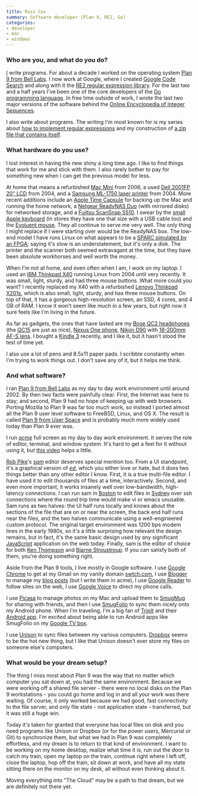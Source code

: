 ```yaml
---
title: Russ Cox
summary: Software developer (Plan 9, RE2, Go)
categories:
- developer
- mac
- windows
---
```


### Who are you, and what do you do?

[I](http://swtch.com/~rsc/ "Russ' website.") write programs. For about a decade I worked on the operating system [Plan 9 from Bell Labs][plan-9]. I now work at Google, where I created [Google Code Search](http://codesearch.google.com/ "Google's Code Search.") and along with it the [RE2 regular expression library][re2]. For the last two and a half years I've been one of the core developers of the [Go programming language][go]. In free time outside of work, I wrote the last two major versions of the software behind the [Online Encyclopedia of Integer Sequences](http://oeis.org/ "The On-Line Encyclopedia of Integer Sequences.").

I also write about programs. The writing I'm most known for is my series about [how to implement regular expressions](http://swtch.com/~rsc/regexp/regexp1.html "Russ' series on Regular Expressions.") and my construction of [a zip file that contains itself](http://research.swtch.com/2010/03/zip-files-all-way-down.html "Russ' article on a zip file that contains itself.").

### What hardware do you use?

I lost interest in having the new shiny a long time ago. I like to find things that work for me and stick with them. I also rarely bother to pay for something new when I can get the previous model for less.

At home that means a refurbished [Mac Mini][mac-mini] from 2006, a used [Dell 2001FP 20" LCD][ultrasharp-2001fp] from 2004, and a [Samsung ML-1750 laser printer][ml-1750] from 2004. More recent additions include an [Apple Time Capsule][time-capsule] for backing up the Mac and running the home network, a [Netgear ReadyNAS Duo][readynas-duo] (with mirrored disks) for networked storage, and a [Fujitsu ScanSnap S510][scansnap-s510]. I swear by the [small Apple keyboard][keyboard] (in stores they have one that size with a USB cable too) and the [Evoluent mouse][verticalmouse]. They all continue to serve me very well. The only thing I might replace if I were starting over would be the ReadyNAS box. The low-end model I have runs Linux on what appears to be a [SPARC simulated by an FPGA](http://www.readynas.com/forum/viewtopic.php?f=7&t=48124 "A thread about ReadyNAS and SPARC."); saying it's slow is an understatement, but it's only a disk. The printer and the scanner both seemed extravagant at the time, but they have been absolute workhorses and well worth the money.

When I'm not at home, and even often when I am, I work on my laptop. I used an [IBM Thinkpad X40][thinkpad-x40] running Linux from 2004 until very recently. It was small, light, sturdy, and had three mouse buttons. What more could you want? I recently replaced my X40 with a refurbished [Lenovo Thinkpad X201s][thinkpad-x201s], which is also small, light, sturdy, and has three mouse buttons. On top of that, it has a gorgeous high-resolution screen, an SSD, 4 cores, and 4 GB of RAM. I know it won't seem like much in a few years, but right now it sure feels like I'm living in the future.

As far as gadgets, the ones that have lasted are my [Bose QC2 headphones][quietcomfort-2] (the [QC15][quietcomfort-15] are just as nice), [Nexus One phone][nexus-one], [Nikon D90][d90] with [18-200mm AF-S lens][af-s-dx-nikkor-18-200mm-f3.5-5.6g-ed-vr-ii]. I bought a [Kindle 3][kindle] recently, and I like it, but it hasn't stood the test of time yet.

I also use a lot of pens and 8.5x11 paper pads. I scribble constantly when I'm trying to work things out. I don't save any of it, but it helps me think.

### And what software?

I ran [Plan 9 from Bell Labs][plan-9] as my day to day work environment until around 2002. By then two facts were painfully clear. First, the Internet was here to stay; and second, Plan 9 had no hope of keeping up with web browsers. Porting Mozilla to Plan 9 was far too much work, so instead I ported almost all the Plan 9 user level software to FreeBSD, Linux, and OS X. The result is called [Plan 9 from User Space][plan-9-user-space] and is probably much more widely used today than Plan 9 ever was.

I run [_acme_][acme] full screen as my day to day work environment. It serves the role of editor, terminal, and window system. It's hard to get a feel for it without using it, but [this video](http://www.youtube.com/watch?v=dopu3ZtdCsg "A video of acme in action.") helps a little.

[Rob Pike](http://herpolhode.com/rob/ "Rob's website.")'s [_sam_][sam] editor deserves special mention too. From a UI standpoint, it's a graphical version of [_ed_][ed], which you either love or hate, but it does two things better than any other editor I know. First, it is a true multi-file editor. I have used it to edit thousands of files at a time, interactively. Second, and even more important, it works insanely well over low-bandwidth, high-latency connections. I can run sam in [Boston](http://www.google.com/intl/mn/jobs/uslocations/boston/index.html "Google in Boston.") to edit files in [Sydney](http://www.google.com.au/intl/en/jobs/sydney/ "Google in Sydney.") over ssh connections where the round trip time would make vi or emacs unusable. Sam runs as two halves: the UI half runs locally and knows about the sections of the file that are on or near the screen, the back end half runs near the files, and the two halves communicate using a well-engineered custom protocol. The original target environment was 1200 bps modem lines in the early 1980s, so it's a little surprising how relevant the design remains, but in fact, it's the same basic design used by any significant [JavaScript][] application on the web today. Finally, sam is the editor of choice for both [Ken Thompson](http://plan9.bell-labs.com/who/ken/ "Ken's website.") and [Bjarne Stroustroup](http://www.research.att.com/~bs/ "Bjarne's website."). If you can satisfy both of them, you're doing something right.

Aside from the Plan 9 tools, I live mostly in Google software. I use [Google Chrome][chrome] to get at my Gmail on my vanity domain [swtch.com](http://swtch.com/unix "Rob's website."), I use [Blogger][] to manage my [blog posts](http://research.swtch.com/ "Rob's research posts.") (but I write them in acme), I use [Google Reader][google-reader] to follow sites on the web, I use [Google Voice][google-voice] to direct my phone calls.

I use [Picasa][] to manage photos on my Mac and upload them to [SmugMug][] for sharing with friends, and then I use [SmugFolio][smugfolio-android] to sync them nicely onto my Android phone. When I'm traveling, I'm a big fan of [TripIt][] and their [Android app][tripit-android]. I'm excited about being able to run Android apps like SmugFolio on my [Google TV box][nsz-gt1].

I use [Unison][] to sync files between my various computers. [Dropbox][] seems to be the hot new thing, but I like that Unison doesn't ever store my files on someone else's computers.

### What would be your dream setup?

The thing I miss most about Plan 9 was the way that no matter which computer you sat down at, you had the same environment. Because we were working off a shared file server - there were no local disks on the Plan 9 workstations - you could go home and log in and all your work was there waiting. Of course, it only worked because we had good, fast connectivity to the file server, and only file state - not application state - transferred, but it was still a huge win.

Today it's taken for granted that everyone has local files on disk and you need programs like Unison or Dropbox (or for the power users, Mercurial or Git) to synchronize them, but what we had in Plan 9 was completely effortless, and my dream is to return to that kind of environment. I want to be working on my home desktop, realize what time it is, run out the door to catch my train, open my laptop on the train, continue right where I left off, close the laptop, hop off the train, sit down at work, and have all my state sitting there on the monitor on my desk, all without even thinking about it.

Moving everything into "The Cloud" may be a path to that dream, but we are definitely not there yet.

[acme]: https://en.wikipedia.org/wiki/Acme_(text_editor) "A text editor and graphical shell for Plan 9."
[af-s-dx-nikkor-18-200mm-f3.5-5.6g-ed-vr-ii]: https://www.nikonusa.com/en/Nikon-Products/Product/Camera-Lenses/2192/AF-S-DX-NIKKOR-18-200mm-f%252F3.5-5.6G-ED-VR-II.html "A lens for DSLR cameras."
[blogger]: https://en.wikipedia.org/wiki/Blogger_(service) "A weblog publishing system."
[chrome]: https://www.google.com/intl/en/chrome/browser/ "A WebKit-based browser, where each tab runs in its own thread."
[d90]: https://www.nikonusa.com/en/Nikon-Products/Product-Archive/Digital-SLR-Cameras/D90.html "A 12.3 megapixel digital SLR camera."
[dropbox]: https://www.dropbox.com/ "Online syncing and storage."
[ed]: https://en.wikipedia.org/wiki/Ed_(text_editor) "A line text editor for Unix."
[go]: https://golang.org/ "A compiled programming language."
[google-reader]: https://en.wikipedia.org/wiki/Google_Reader "A web-based feed reader."
[google-voice]: https://en.wikipedia.org/wiki/Google_Voice "A phone number and online voicemail system."
[javascript]: https://en.wikipedia.org/wiki/JavaScript "An interpreted scripting language."
[keyboard]: https://www.apple.com/keyboard/ "The keyboard."
[kindle]: https://www.amazon.com/Kindle-Ereader-ebook-reader/dp/B007HCCNJU "A digital book reader."
[mac-mini]: https://www.apple.com/mac-mini/ "A small desktop computer."
[ml-1750]: https://www.amazon.com/Samsung-ML-1750-XAA-Laser-Printer/dp/B00008XOKW "A laser printer."
[nexus-one]: https://en.wikipedia.org/wiki/Nexus_One "An Android-based smartphone."
[nsz-gt1]: https://www.amazon.com/Sony-NSZ-GT1-Wi-Fi-Enabled-Blu-ray-Featuring/dp/B004D4917W "A Blue-ray player powered by Google TV."
[picasa]: http://picasa.google.com/ "A photo client and web service."
[plan-9-user-space]: https://swtch.com/plan9port/ "A port of Plan 9 programs to *nix."
[plan-9]: https://en.wikipedia.org/wiki/Plan_9_from_Bell_Labs "A distributed operating system."
[quietcomfort-15]: http://www.bose.com/controller?url=/shop_online/headphones/noise_cancelling_headphones/quietcomfort_15/index.jsp "Noise-cancelling headphones."
[quietcomfort-2]: https://www.amazon.com/Bose-QuietComfort-Acoustic-Canceling-Headphones/dp/B000AP05BO "Noise-cancelling headphones."
[re2]: https://github.com/google/re2 "A regular expression engine."
[readynas-duo]: http://www.readynas.com/?p=1514 "A network backup/storage solution."
[sam]: https://en.wikipedia.org/wiki/Sam_(program) "A multi-file text editor."
[scansnap-s510]: https://www.fujitsu.com/us/services/computing/peripherals/scanners/scansnap/s510.html "A sheet-fed scanner."
[smugfolio-android]: https://play.google.com/store/apps/details?id=com.snapwood.smugfolio "A SmugMug offline viewer and uploader for Android."
[smugmug]: https://www.smugmug.com/ "A photo sharing website."
[thinkpad-x201s]: http://www.thinkwiki.org/wiki/Category:X201s "A 12.1 inch PC laptop."
[thinkpad-x40]: http://www.thinkwiki.org/wiki/Category:X40 "A 12.1 inch PC laptop."
[time-capsule]: https://www.apple.com/airport-time-capsule/ "A WiFi access point and backup system."
[tripit-android]: https://play.google.com/store/apps/details?id=com.tripit "A TripIt client for Android."
[tripit]: https://www.tripit.com/ "A travel planning web service."
[ultrasharp-2001fp]: https://www.amazon.com/Dell-UltraSharp-2001FP-20-1-inch-Monitor/dp/B000BMBUAQ "A 20.1 inch LCD screen."
[unison]: http://www.cis.upenn.edu/~bcpierce/unison/ "A file syncing tool."
[verticalmouse]: https://www.evoluent.com/vm3w.html "A unique wireless mouse."
